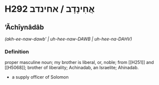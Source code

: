 # H292 אֲחִינָדָב / אחינדב

## ʼĂchîynâdâb

_(akh-ee-naw-dawb' | uh-hee-naw-DAWB | uh-hee-na-DAHV)_

### Definition

proper masculine noun; my brother is liberal, or, noble; from [[H251]] and [[H5068]]; brother of liberality; Achinadab, an Israelite; Ahinadab.

- a supply officer of Solomon
